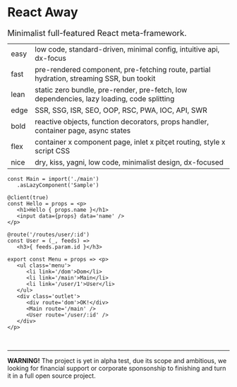 <style>@import url(main.css);</style> 

# React Away

<p style='zoom: 1.3'>Minimalist full-featured React meta-framework.</p>

<aside why cols=2 style='margin-top:-5px'>

|      |                                                                                    |
| ---- | ---------------------------------------------------------------------------------- |
| easy | low code, standard-driven, minimal config, intuitive api, dx-focus                 |
| fast | pre-rendered component, pre-fetching route, partial hydration, streaming SSR, bun tookit             |
| lean | static zero bundle, pre-render, pre-fetch, low dependencies, lazy loading, code splitting                              |
| edge | SSR, SSG, ISR, SEO, OOP, RSC, PWA, IOC, API, SWR                                   |
| bold | reactive objects, function decorators, props handler, container page, async states |
| flex | container x component page, inlet x pitçet routing, style x script CSS                    |
| nice | dry, kiss, yagni, low code, minimalist design, dx-focused                          |

<section code>

```tsx
const Main = import('./main')
   .asLazyComponent('Sample')

@client(true)
const Hello = props = <p>
   <h1>Hello { props.name }</h1>
   <input data={props} data='name' />   
</p>

@route('/routes/user/:id')
const User = (_, feeds) => 
   <h3>{ feeds.param.id }</h3>
```

```tsx
export const Menu = props => <p>
   <ul class='menu'>
      <li link='/dom'>Dom</li>
      <li link='/main'>Main</li>
      <li link='/user/1'>User</li>
   </ul> 
   <div class='outlet'>
      <div route='dom'>OK!</div>
      <Main route='/main' />
      <User route='/user/:id' />
   </div>
</p>
```

</section>
</aside>
<br>

---

**WARNING!** The project is yet in alpha test, due its scope and ambitious, we looking for financial support or corporate sponsonship to finishing and turn it in a full open source project.



